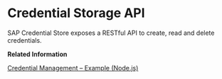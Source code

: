 <!-- loio99e130b7596144e8889d6429993ffe4c -->

# Credential Storage API

SAP Credential Store exposes a RESTful API to create, read and delete credentials.

**Related Information**  


[Credential Management – Example \(Node.js\)](credential-management-example-node-js-decad8f.md "Use the provided JavaScript code to read, write, and delete credentials (passwords, keys and keyrings) from service instances.")

